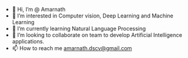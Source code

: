 - 👋 Hi, I’m @ Amarnath
- 👀 I’m interested in Computer vision, Deep Learning and Machine Learning
- 🌱 I’m currently learning Natural Language Processing
- 💞️ I’m looking to collaborate on team to develop Artificial Intelligence applications.
- 📫 How to reach me amarnath.dscv@gmail.com

<!---
amarnath2706/amarnath2706 is a ✨ special ✨ repository because its `README.md` (this file) appears on your GitHub profile.
You can click the Preview link to take a look at your changes.
--->
